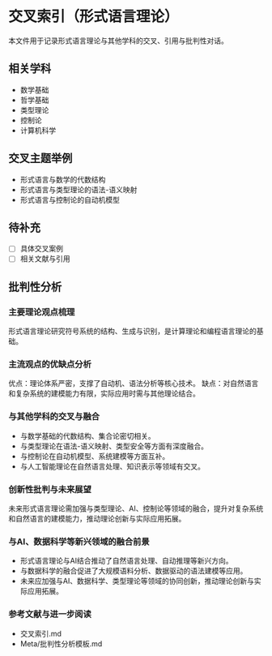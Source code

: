 # 交叉索引（形式语言理论）

本文件用于记录形式语言理论与其他学科的交叉、引用与批判性对话。

## 相关学科

- 数学基础
- 哲学基础
- 类型理论
- 控制论
- 计算机科学

## 交叉主题举例

- 形式语言与数学的代数结构
- 形式语言与类型理论的语法-语义映射
- 形式语言与控制论的自动机模型

## 待补充

- [ ] 具体交叉案例
- [ ] 相关文献与引用

## 批判性分析

### 主要理论观点梳理

形式语言理论研究符号系统的结构、生成与识别，是计算理论和编程语言理论的基础。

### 主流观点的优缺点分析

优点：理论体系严密，支撑了自动机、语法分析等核心技术。
缺点：对自然语言和复杂系统的建模能力有限，实际应用时需与其他理论结合。

### 与其他学科的交叉与融合

- 与数学基础的代数结构、集合论密切相关。
- 与类型理论在语法-语义映射、类型安全等方面有深度融合。
- 与控制论在自动机模型、系统建模等方面互补。
- 与人工智能理论在自然语言处理、知识表示等领域有交叉。

### 创新性批判与未来展望

未来形式语言理论需加强与类型理论、AI、控制论等领域的融合，提升对复杂系统和自然语言的建模能力，推动理论创新与实际应用拓展。

### 与AI、数据科学等新兴领域的融合前景
- 形式语言理论与AI结合推动了自然语言处理、自动推理等新兴方向。
- 与数据科学的融合促进了大规模语料分析、数据驱动的语法建模等应用。
- 未来应加强与AI、数据科学、类型理论等领域的协同创新，推动理论创新与实际应用拓展。

### 参考文献与进一步阅读

- 交叉索引.md
- Meta/批判性分析模板.md
